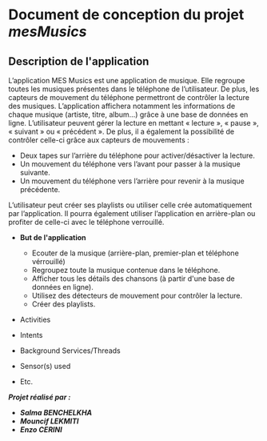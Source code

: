 # Document de conception du projet *mesMusics*

## Description de l'application

L’application MES Musics est une application de musique. Elle regroupe toutes les musiques présentes dans le téléphone de l’utilisateur. 
De plus, les capteurs de mouvement du téléphone permettront de contrôler la lecture des musiques. 
L’application affichera notamment les informations de chaque musique (artiste, titre, album…) grâce à une base de données en ligne.
L’utilisateur peuvent gérer la lecture en mettant « lecture », « pause », « suivant » ou « précédent ». 
De plus, il a également la possibilité de contrôler celle-ci grâce aux capteurs de mouvements :
  *	Deux tapes sur l’arrière du téléphone pour activer/désactiver la lecture.
  *	Un mouvement du téléphone vers l’avant pour passer à la musique suivante.
  *	Un mouvement du téléphone vers l’arrière pour revenir à la musique précédente.

L’utilisateur peut créer ses playlists ou utiliser celle crée automatiquement par l’application. 
Il pourra également utiliser l’application en arrière-plan ou profiter de celle-ci avec le téléphone verrouillé.

* **But de l'application**
  *	Ecouter de la musique (arrière-plan, premier-plan et téléphone vérrouillé)
  * Regroupez toute la musique contenue dans le téléphone.
  *	Afficher tous les détails des chansons (à partir d'une base de données en ligne).
  *	Utilisez des détecteurs de mouvement pour contrôler la lecture.
  *	Créer des playlists.

* Activities
* Intents
* Background Services/Threads
* Sensor(s) used
* Etc.


**_Projet réalisé par :_**
* **_Salma BENCHELKHA_**
* **_Mouncif LEKMITI_**
* **_Enzo CERINI_**
